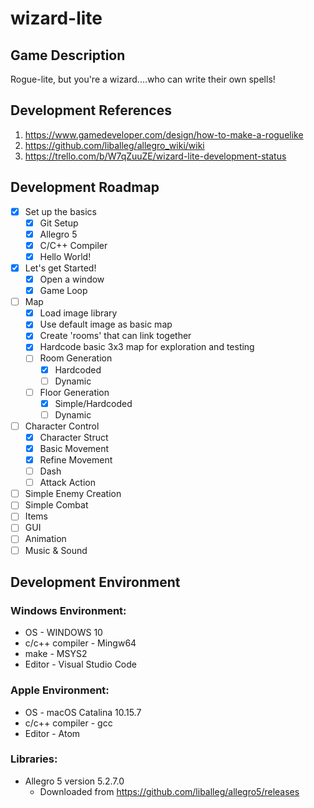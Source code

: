 # wizard-lite

## Game Description
Rogue-lite, but you're a wizard....who can write their own spells!

## Development References
1. https://www.gamedeveloper.com/design/how-to-make-a-roguelike
2. https://github.com/liballeg/allegro_wiki/wiki
3. https://trello.com/b/W7qZuuZE/wizard-lite-development-status

## Development Roadmap
- [x] Set up the basics
    - [x] Git Setup
    - [x] Allegro 5
    - [x] C/C++ Compiler
    - [x] Hello World!
- [x] Let's get Started!
    - [x] Open a window
    - [x] Game Loop
- [ ] Map
    - [x] Load image library
    - [x] Use default image as basic map
    - [x] Create 'rooms' that can link together
    - [x] Hardcode basic 3x3 map for exploration and testing
    - [ ] Room Generation
        - [x] Hardcoded
        - [ ] Dynamic 
    - [ ] Floor Generation
      - [x] Simple/Hardcoded
      - [ ] Dynamic
- [ ] Character Control
    - [x] Character Struct
    - [x] Basic Movement
    - [x] Refine Movement
    - [ ] Dash
    - [ ] Attack Action
- [ ] Simple Enemy Creation
- [ ] Simple Combat
- [ ] Items
- [ ] GUI
- [ ] Animation
- [ ] Music & Sound

## Development Environment
### Windows Environment:
* OS              -   WINDOWS 10
* c/c++ compiler  -   Mingw64
* make            -   MSYS2
* Editor          -   Visual Studio Code
### Apple Environment:
* OS              -   macOS Catalina 10.15.7
* c/c++ compiler  -   gcc
* Editor          -   Atom

### Libraries:
* Allegro 5 version 5.2.7.0
    * Downloaded from https://github.com/liballeg/allegro5/releases
